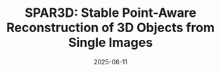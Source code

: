 ---
title: "SPAR3D: Stable Point-Aware Reconstruction of 3D Objects from Single Images"
authors:
- Zixuan Huang, Mark Boss, Aaryaman Vasishta, James M Rehg, Varun Jampani
date: "2025-06-11"
doi: ""

# Schedule page publish date (NOT publication's date).
# publishDate: "2017-01-01T00:00:00Z"

# Publication type.
# Legend: 0 = Uncategorized; 1 = Conference paper; 2 = Journal article;
# 3 = Preprint / Working Paper; 4 = Report; 5 = Book; 6 = Book section;
# 7 = Thesis; 8 = Patent
publication_types: ["1"]

# Venue
venue: "CVPR 2025"

tags:
- publication

links:
# - name: Custom Link
url_project: https://github.com/Stability-AI/stable-point-aware-3d
url_pdf: https://arxiv.org/pdf/2501.04689
# url_poster:
# url_dataset:
# url_poster: '#'
# url_slides: ''
# url_source: '#'

# Featured image
# To use, add an image named `featured.jpg/png` to your page's folder.
---